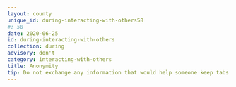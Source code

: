 ```yaml
---
layout: county 
unique_id: during-interacting-with-others58
#: 58
date: 2020-06-25
id: during-interacting-with-others
collection: during
advisory: don't
category: interacting-with-others
title: Anonymity
tip: Do not exchange any information that would help someone keep tabs on you, like your name or your social media handles.
---
```

